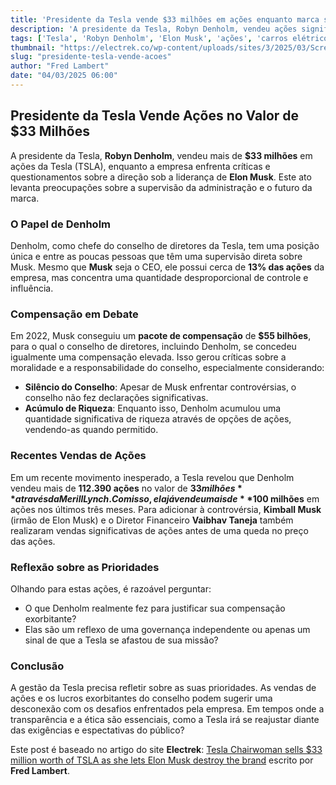 ```yaml
---
title: 'Presidente da Tesla vende $33 milhões em ações enquanto marca sofre'
description: 'A presidente da Tesla, Robyn Denholm, vendeu ações significativas da empresa em meio a controvérsias.'
tags: ['Tesla', 'Robyn Denholm', 'Elon Musk', 'ações', 'carros elétricos']
thumbnail: "https://electrek.co/wp-content/uploads/sites/3/2025/03/Screenshot-2025-03-03-at-4.47.05 PM.png?w=1600"
slug: "presidente-tesla-vende-acoes"
author: "Fred Lambert"
date: "04/03/2025 06:00"
---
```


## Presidente da Tesla Vende Ações no Valor de $33 Milhões

A presidente da Tesla, **Robyn Denholm**, vendeu mais de **$33 milhões** em ações da Tesla (TSLA), enquanto a empresa enfrenta críticas e questionamentos sobre a direção sob a liderança de **Elon Musk**. Este ato levanta preocupações sobre a supervisão da administração e o futuro da marca.

### O Papel de Denholm
Denholm, como chefe do conselho de diretores da Tesla, tem uma posição única e entre as poucas pessoas que têm uma supervisão direta sobre Musk. Mesmo que **Musk** seja o CEO, ele possui cerca de **13% das ações** da empresa, mas concentra uma quantidade desproporcional de controle e influência.

### Compensação em Debate
Em 2022, Musk conseguiu um **pacote de compensação** de **$55 bilhões**, para o qual o conselho de diretores, incluindo Denholm, se concedeu igualmente uma compensação elevada. Isso gerou críticas sobre a moralidade e a responsabilidade do conselho, especialmente considerando:
- **Silêncio do Conselho**: Apesar de Musk enfrentar controvérsias, o conselho não fez declarações significativas.
- **Acúmulo de Riqueza**: Enquanto isso, Denholm acumulou uma quantidade significativa de riqueza através de opções de ações, vendendo-as quando permitido.

### Recentes Vendas de Ações
Em um recente movimento inesperado, a Tesla revelou que Denholm vendeu mais de **112.390 ações** no valor de **$33 milhões** através da Merill Lynch. Com isso, ela já vendeu mais de **$100 milhões** em ações nos últimos três meses. Para adicionar à controvérsia, **Kimball Musk** (irmão de Elon Musk) e o Diretor Financeiro **Vaibhav Taneja** também realizaram vendas significativas de ações antes de uma queda no preço das ações.

### Reflexão sobre as Prioridades
Olhando para estas ações, é razoável perguntar:
- O que Denholm realmente fez para justificar sua compensação exorbitante?
- Elas são um reflexo de uma governança independente ou apenas um sinal de que a Tesla se afastou de sua missão?

### Conclusão
A gestão da Tesla precisa refletir sobre as suas prioridades. As vendas de ações e os lucros exorbitantes do conselho podem sugerir uma desconexão com os desafios enfrentados pela empresa. Em tempos onde a transparência e a ética são essenciais, como a Tesla irá se reajustar diante das exigências e espectativas do público?

Este post é baseado no artigo do site **Electrek**:  [Tesla Chairwoman sells $33 million worth of TSLA as she lets Elon Musk destroy the brand](https://electrek.co/2025/03/03/tesla-chairwoman-sells-33-million-worth-of-tsla-as-she-lets-elon-musk-destroy-the-brand/) escrito por **Fred Lambert**.